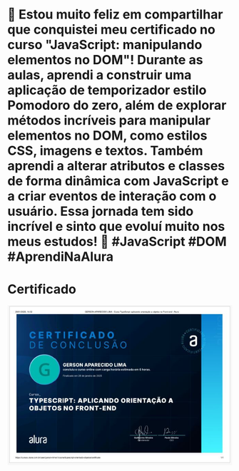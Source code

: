 # 🎉 Estou muito feliz em compartilhar que conquistei meu certificado no curso "JavaScript: manipulando elementos no DOM"! Durante as aulas, aprendi a construir uma aplicação de temporizador estilo Pomodoro do zero, além de explorar métodos incríveis para manipular elementos no DOM, como estilos CSS, imagens e textos. Também aprendi a alterar atributos e classes de forma dinâmica com JavaScript e a criar eventos de interação com o usuário. Essa jornada tem sido incrível e sinto que evoluí muito nos meus estudos! 🚀 #JavaScript #DOM #AprendiNaAlura


# Certificado
![Certificado](https://github.com/GersonAparecidoLima/TypescriptOrienta-oObjetos/raw/master/certificado/Capturar.JPG)
